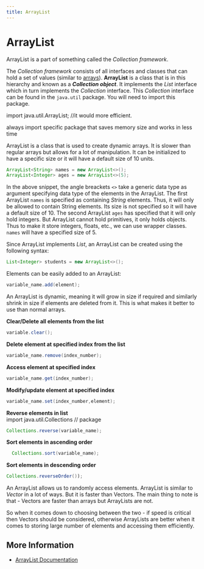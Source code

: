 ```yaml
---
title: ArrayList
---
```

# ArrayList
  ArrayList is a part of something called the *Collection framework*.
  
  The *Collection framework* consists of all interfaces and classes that can hold a set of values (similar to [arrays](https://docs.oracle.com/javase/tutorial/java/nutsandbolts/arrays.html)). **ArrayList** is a class that is in this hierarchy and known as a _**Collection object**_. It implements the *List* interface which in turn implements the *Collection* interface. This *Collection* interface can be found in the `java.util` package. You will need to import this package.
  
  import java.util.ArrayList;  //it would more efficient.
  
  always import specific package that saves memory size and works in less time
  
  
  ArrayList is a class that is used to create dynamic arrays. It is slower than regular arrays but allows for a lot of manipulation. It can be initialized to have a specific size or it will have a default size of 10 units. 
  
  
  ```java
  ArrayList<String> names = new ArrayList<>();
  ArrayList<Integer> ages = new ArrayList<>(5);
  ```
  
  In the above snippet, the angle breackets `<>` take a generic data type as argument specifying data type of the elements in the ArrayList. The first ArrayList `names` is specified as containing *String* elements. Thus, it will only be allowed to contain String elements. Its size is not specified so it will have a default size of 10. The second ArrayList `ages` has specified that it will only hold integers. But ArrayList cannot hold primitives, it only holds objects. Thus to make it store integers, floats, etc., we can use wrapper classes. `names` will have a specified size of 5.
  
Since ArrayList implements *List*, an ArrayList can be created using the following syntax:
  ```java
  List<Integer> students = new ArrayList<>();
  ```
  
Elements can be easily added to an ArrayList:

  ```java
  variable_name.add(element);
  ```
  
  An ArrayList is dynamic, meaning it will grow in size if required and similarly shrink in size if elements are deleted from it. This is what makes it better to use than normal arrays.
  
**Clear/Delete all elements from the list**
  ```java
  variable.clear();
  ```
  
**Delete element at specified index from the list**
  ```java
  variable_name.remove(index_number);
  ```
  
**Access element at specified index**
  ```java
  variable_name.get(index_number);
  ```
   
**Modify/update element at specified index**
   ```java
   variable_name.set(index_number,element);
  ```
  
**Reverse elements in list**  
  import java.util.Collections // package
  ```java
  Collections.reverse(variable_name);
  ```
  
**Sort elements in ascending order**
```java
  Collections.sort(variable_name);
  ```
  
**Sort elements in descending order**
   ```java
  Collections.reverseOrder());
 ```
  
  An ArrayList allows us to randomly access elements. ArrayList is similar to *Vector* in a lot of ways. But it is faster than Vectors. The main thing to note is that - Vectors are faster than arrays but ArrayLists are not. 
  
  So when it comes down to choosing between the two - if speed is critical then Vectors should be considered, otherwise ArrayLists are better when it comes to storing large number of elements and accessing them efficiently.

## More Information
- [ArrayList Documentation](https://docs.oracle.com/javase/8/docs/api/java/util/ArrayList.html)
